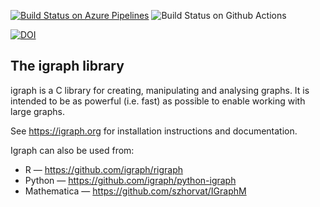 [![Build Status on Azure Pipelines](https://dev.azure.com/igraph-team/igraph/_apis/build/status/igraph.igraph?branchName=develop)](https://dev.azure.com/igraph-team/igraph/_build/latest?definitionId=1&branchName=develop)
![Build Status on Github Actions](https://github.com/igraph/igraph/workflows/MINGW/badge.svg?branch=develop)

[![DOI](https://zenodo.org/badge/8546198.svg)](https://zenodo.org/badge/latestdoi/8546198)

The igraph library
------------------

igraph is a C library for creating, manipulating and analysing graphs.
It is intended to be as powerful (i.e. fast) as possible to enable
working with large graphs.

See https://igraph.org for installation instructions
and documentation.

Igraph can also be used from:

 - R — https://github.com/igraph/rigraph
 - Python — https://github.com/igraph/python-igraph
 - Mathematica — https://github.com/szhorvat/IGraphM
